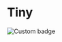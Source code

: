 # Tiny

![Custom badge](https://img.shields.io/endpoint.svg?color=green&label=npm&logo=cc&logoColor=red&url=ddd)